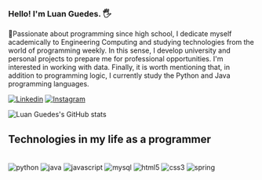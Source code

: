 ### Hello! I'm Luan Guedes. 🖐️

💭Passionate about programming since high school, I dedicate myself academically to Engineering Computing and studying technologies from the world of programming weekly. In this sense, I develop university and personal projects to prepare me for professional opportunities. I'm interested in working with data. Finally, it is worth mentioning that, in addition to programming logic, I currently study the Python and Java programming languages.


[![Linkedin](https://img.shields.io/badge/LinkedIn-0077B5?style=for-the-badge&logo=linkedin&logoColor=white)](https://www.linkedin.com/in/luan-crísley)
[![Instagram](https://img.shields.io/badge/Instagram-E4405F?style=for-the-badge&logo=instagram&logoColor=white)](https://www.instagram.com/_luan.guedes_/)

![Luan Guedes's GitHub stats](https://github-readme-stats.vercel.app/api?username=luanguedes7&show_icons=true&theme=dark)

## Technologies in my life as a programmer

<div style="display: inline_block"><br/>
   <img align="center" alt="python" src="https://img.shields.io/badge/Python-3776AB?style=for-the-badge&logo=python&logoColor=white" />
   <img align="center" alt="java" src="https://img.shields.io/badge/Java-ED8B00?style=for-the-badge&logo=openjdk&logoColor=white" />
   <img align="center" alt="javascript" src="https://img.shields.io/badge/JavaScript-F7DF1E?style=for-the-badge&logo=javascript&logoColor=black" />
   <img align="center" alt="mysql" src="https://img.shields.io/badge/MySQL-00000F?style=for-the-badge&logo=mysql&logoColor=white" />
   <img align="center" alt="html5" src="https://img.shields.io/badge/HTML5-E34F26?style=for-the-badge&logo=html5&logoColor=white" />
   <img align="center" alt="css3" src="https://img.shields.io/badge/CSS3-1572B6?style=for-the-badge&logo=css3&logoColor=white" />
   <img align="center" alt="spring" src="https://img.shields.io/badge/Spring-6DB33F?style=for-the-badge&logo=spring&logoColor=white" />
</div><br/>



 
